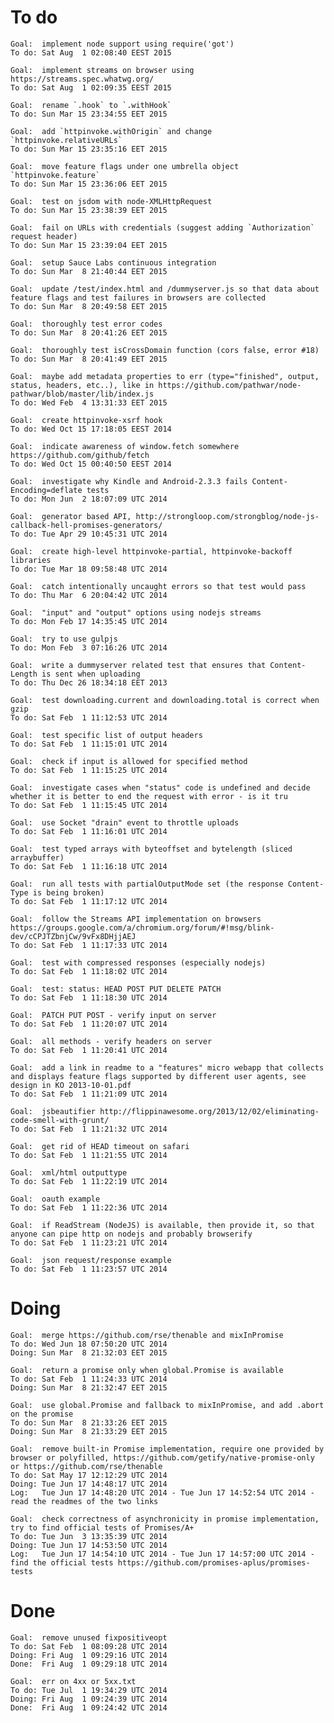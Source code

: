 # To do

    Goal:  implement node support using require('got')
    To do: Sat Aug  1 02:08:40 EEST 2015

    Goal:  implement streams on browser using https://streams.spec.whatwg.org/
    To do: Sat Aug  1 02:09:35 EEST 2015

    Goal:  rename `.hook` to `.withHook`
    To do: Sun Mar 15 23:34:55 EET 2015

    Goal:  add `httpinvoke.withOrigin` and change `httpinvoke.relativeURLs`
    To do: Sun Mar 15 23:35:16 EET 2015

    Goal:  move feature flags under one umbrella object `httpinvoke.feature`
    To do: Sun Mar 15 23:36:06 EET 2015

    Goal:  test on jsdom with node-XMLHttpRequest
    To do: Sun Mar 15 23:38:39 EET 2015

    Goal:  fail on URLs with credentials (suggest adding `Authorization` request header)
    To do: Sun Mar 15 23:39:04 EET 2015

    Goal:  setup Sauce Labs continuous integration
    To do: Sun Mar  8 21:40:44 EET 2015

    Goal:  update /test/index.html and /dummyserver.js so that data about feature flags and test failures in browsers are collected
    To do: Sun Mar  8 20:49:58 EET 2015

    Goal:  thoroughly test error codes
    To do: Sun Mar  8 20:41:26 EET 2015

    Goal:  thoroughly test isCrossDomain function (cors false, error #18)
    To do: Sun Mar  8 20:41:49 EET 2015

    Goal:  maybe add metadata properties to err (type="finished", output, status, headers, etc..), like in https://github.com/pathwar/node-pathwar/blob/master/lib/index.js
    To do: Wed Feb  4 13:31:33 EET 2015

    Goal:  create httpinvoke-xsrf hook
    To do: Wed Oct 15 17:18:05 EEST 2014

    Goal:  indicate awareness of window.fetch somewhere https://github.com/github/fetch
    To do: Wed Oct 15 00:40:50 EEST 2014

    Goal:  investigate why Kindle and Android-2.3.3 fails Content-Encoding=deflate tests
    To do: Mon Jun  2 18:07:09 UTC 2014

    Goal:  generator based API, http://strongloop.com/strongblog/node-js-callback-hell-promises-generators/
    To do: Tue Apr 29 10:45:31 UTC 2014

    Goal:  create high-level httpinvoke-partial, httpinvoke-backoff libraries
    To do: Tue Mar 18 09:58:48 UTC 2014

    Goal:  catch intentionally uncaught errors so that test would pass
    To do: Thu Mar  6 20:04:42 UTC 2014

    Goal:  "input" and "output" options using nodejs streams
    To do: Mon Feb 17 14:35:45 UTC 2014

    Goal:  try to use gulpjs
    To do: Mon Feb  3 07:16:26 UTC 2014

    Goal:  write a dummyserver related test that ensures that Content-Length is sent when uploading
    To do: Thu Dec 26 18:34:18 EET 2013

    Goal:  test downloading.current and downloading.total is correct when gzip
    To do: Sat Feb  1 11:12:53 UTC 2014

    Goal:  test specific list of output headers
    To do: Sat Feb  1 11:15:01 UTC 2014

    Goal:  check if input is allowed for specified method
    To do: Sat Feb  1 11:15:25 UTC 2014

    Goal:  investigate cases when "status" code is undefined and decide whether it is better to end the request with error - is it tru
    To do: Sat Feb  1 11:15:45 UTC 2014

    Goal:  use Socket "drain" event to throttle uploads
    To do: Sat Feb  1 11:16:01 UTC 2014

    Goal:  test typed arrays with byteoffset and bytelength (sliced arraybuffer)
    To do: Sat Feb  1 11:16:18 UTC 2014

    Goal:  run all tests with partialOutputMode set (the response Content-Type is being broken)
    To do: Sat Feb  1 11:17:12 UTC 2014

    Goal:  follow the Streams API implementation on browsers https://groups.google.com/a/chromium.org/forum/#!msg/blink-dev/cCPJTZbnjCw/9vFx8DHjjAEJ
    To do: Sat Feb  1 11:17:33 UTC 2014

    Goal:  test with compressed responses (especially nodejs)
    To do: Sat Feb  1 11:18:02 UTC 2014

    Goal:  test: status: HEAD POST PUT DELETE PATCH
    To do: Sat Feb  1 11:18:30 UTC 2014

    Goal:  PATCH PUT POST - verify input on server
    To do: Sat Feb  1 11:20:07 UTC 2014

    Goal:  all methods - verify headers on server
    To do: Sat Feb  1 11:20:41 UTC 2014

    Goal:  add a link in readme to a "features" micro webapp that collects and displays feature flags supported by different user agents, see design in KO 2013-10-01.pdf
    To do: Sat Feb  1 11:21:09 UTC 2014

    Goal:  jsbeautifier http://flippinawesome.org/2013/12/02/eliminating-code-smell-with-grunt/
    To do: Sat Feb  1 11:21:32 UTC 2014

    Goal:  get rid of HEAD timeout on safari
    To do: Sat Feb  1 11:21:55 UTC 2014

    Goal:  xml/html outputtype
    To do: Sat Feb  1 11:22:19 UTC 2014

    Goal:  oauth example
    To do: Sat Feb  1 11:22:36 UTC 2014

    Goal:  if ReadStream (NodeJS) is available, then provide it, so that anyone can pipe http on nodejs and probably browserify
    To do: Sat Feb  1 11:23:21 UTC 2014

    Goal:  json request/response example
    To do: Sat Feb  1 11:23:57 UTC 2014

# Doing

    Goal:  merge https://github.com/rse/thenable and mixInPromise
    To do: Wed Jun 18 07:50:20 UTC 2014
    Doing: Sun Mar  8 21:32:03 EET 2015

    Goal:  return a promise only when global.Promise is available
    To do: Sat Feb  1 11:24:33 UTC 2014
    Doing: Sun Mar  8 21:32:47 EET 2015

    Goal:  use global.Promise and fallback to mixInPromise, and add .abort on the promise
    To do: Sun Mar  8 21:33:26 EET 2015
    Doing: Sun Mar  8 21:33:29 EET 2015

    Goal:  remove built-in Promise implementation, require one provided by browser or polyfilled, https://github.com/getify/native-promise-only or https://github.com/rse/thenable
    To do: Sat May 17 12:12:29 UTC 2014
    Doing: Tue Jun 17 14:48:17 UTC 2014
    Log:   Tue Jun 17 14:48:20 UTC 2014 - Tue Jun 17 14:52:54 UTC 2014 - read the readmes of the two links

    Goal:  check correctness of asynchronicity in promise implementation, try to find official tests of Promises/A+
    To do: Tue Jun  3 13:35:39 UTC 2014
    Doing: Tue Jun 17 14:53:50 UTC 2014
    Log:   Tue Jun 17 14:54:10 UTC 2014 - Tue Jun 17 14:57:00 UTC 2014 - find the official tests https://github.com/promises-aplus/promises-tests

# Done

    Goal:  remove unused fixpositiveopt
    To do: Sat Feb  1 08:09:28 UTC 2014
    Doing: Fri Aug  1 09:29:16 UTC 2014
    Done:  Fri Aug  1 09:29:18 UTC 2014

    Goal:  err on 4xx or 5xx.txt
    To do: Tue Jul  1 19:34:29 UTC 2014
    Doing: Fri Aug  1 09:24:39 UTC 2014
    Done:  Fri Aug  1 09:24:42 UTC 2014
